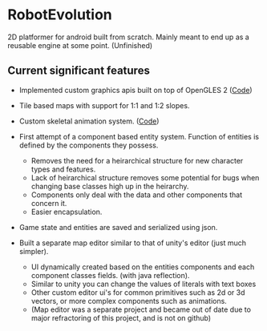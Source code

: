 # RobotEvolution
2D platformer for android built from scratch. Mainly meant to end up as a reusable engine at some point. (Unfinished)

## Current significant features
+ Implemented custom graphics apis built on top of OpenGLES 2 ([Code](https://github.com/Tyjoh/RobotEvolution/tree/master/app/src/main/java/com/tjgs/robotevolution/graphics))

+ Tile based maps with support for 1:1 and 1:2 slopes.

+ Custom skeletal animation system. ([Code](https://github.com/Tyjoh/RobotEvolution/tree/master/app/src/main/java/com/tjgs/robotevolution/animation))

+ First attempt of a component based entity system. Function of entities is defined by the components they possess.
  * Removes the need for a heirarchical structure for new character types and features.
  * Lack of heirarchical structure removes some potential for bugs when changing base classes high up in the heirarchy.
  * Components only deal with the data and other components that concern it.
  * Easier encapsulation.

+ Game state and entities are saved and serialized using json.

+ Built a separate map editor similar to that of unity's editor (just much simpler). 
  * UI dynamically created based on the entities components and each component classes fields. (with java reflection).
  * Similar to unity you can change the values of literals with text boxes
  * Other custom editor ui's for common primitives such as 2d or 3d vectors, or more complex components such as animations.
  * (Map editor was a separate project and became out of date due to major refractoring of this project, and is not on github)
